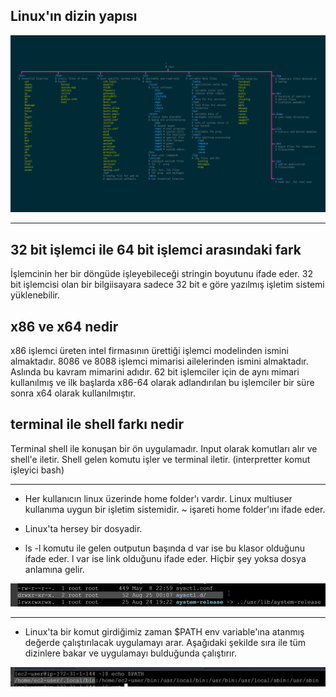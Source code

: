 
## Linux'ın dizin yapısı

![alt text](images/lin-tree.png)

-------------------

## 32 bit işlemci ile 64 bit işlemci arasındaki fark

İşlemcinin her bir döngüde işleyebileceği stringin boyutunu ifade eder. 32 bit işlemcisi olan bir bilgiisayara sadece 32 bit e göre yazılmış işletim sistemi yüklenebilir. 

## x86 ve x64 nedir

x86 işlemci üreten intel firmasının ürettiği işlemci modelinden ismini almaktadır. 8086 ve 8088 işlemci mimarisi ailelerinden ismini almaktadır. Aslında bu kavram mimarini adıdır. 62 bit işlemciler için de aynı mimari kullanılmış ve ilk başlarda x86-64 olarak adlandırılan bu işlemciler bir süre sonra x64 olarak kullanılmıştır.

## terminal ile shell farkı nedir

Terminal shell ile konuşan bir ön uygulamadır. Input olarak komutları alır ve shell'e iletir. Shell gelen komutu işler ve terminal iletir. (interpretter komut işleyici bash) 

-----------------

* Her kullanıcın linux üzerinde home folder'ı vardır. Linux multiuser kullanıma uygun bir işletim sistemidir. ~ işareti home folder'ını ifade eder.

* Linux'ta hersey bir dosyadir. 

* ls -l komutu ile gelen outputun başında d var ise bu klasor olduğunu ifade eder. l var ise link olduğunu ifade eder. Hiçbir şey yoksa dosya anlamına gelir.

![alt text](images/1.png)

------------

* Linux'ta bir komut girdiğimiz zaman $PATH env variable'ına atanmış değerde çalıştırılacak uygulamayı arar. Aşağıdaki şekilde sıra ile tüm dizinlere bakar ve uygulamayı bulduğunda çalıştırır.

![alt text](images/path.png)

